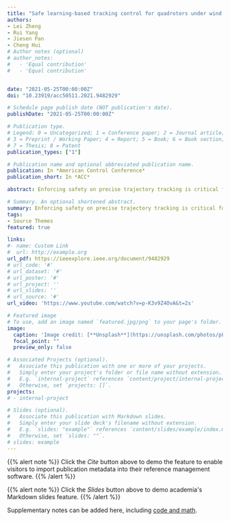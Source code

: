```yaml
---
title: "Safe learning-based tracking control for quadrotors under wind disturbances"
authors:
- Lei Zheng
- Rui Yang
- Jiesen Pan
- Cheng Hui
# Author notes (optional)
# author_notes:
#   - 'Equal contribution'
#   - 'Equal contribution'


date: "2021-05-25T00:00:00Z"
doi: "10.23919/acc50511.2021.9482929"

# Schedule page publish date (NOT publication's date).
publishDate: "2021-05-25T00:00:00Z"

# Publication type.
# Legend: 0 = Uncategorized; 1 = Conference paper; 2 = Journal article;
# 3 = Preprint / Working Paper; 4 = Report; 5 = Book; 6 = Book section;
# 7 = Thesis; 8 = Patent
publication_types: ["1"]

# Publication name and optional abbreviated publication name.
publication: In *American Control Conference*
publication_short: In *ACC*

abstract: Enforcing safety on precise trajectory tracking is critical for aerial robotics subject to wind disturbances. In this paper, we present a learning-based safety-preserving cascaded quadratic programming control (SPQC) for safe trajectory tracking under wind disturbances. The SPQC controller consists of a position-level controller and an attitude-level controller. Gaussian Processes (GPs) are utilized to estimate the uncertainties caused by wind disturbances, and then a nominal Lyapunov-based cascaded quadratic program (QP) controller is designed to track the reference trajectory. To avoid unexpected obstacles when tracking, safety constraints represented by control barrier functions (CBFs) are enforced on each nominal QP controller in a way of minimal modification. The performance of the proposed SPQC controller is illustrated through numerical validations of (a) trajectory tracking under different wind disturbances, and (b) trajectory tracking in a cluttered environment with a dense time-varying obstacle field under wind disturbances.

# Summary. An optional shortened abstract.
summary: Enforcing safety on precise trajectory tracking is critical for aerial robotics subject to wind disturbances. In this paper, we present a learning-based safety-preserving cascaded quadratic programming control for safe trajectory tracking under wind disturbances. 
tags:
- Source Themes
featured: true

links:
#- name: Custom Link
#  url: http://example.org
url_pdf: https://ieeexplore.ieee.org/document/9482929
# url_code: '#'
# url_dataset: '#'
# url_poster: '#'
# url_project: ''
# url_slides: ''
# url_source: '#'
url_video: 'https://www.youtube.com/watch?v=p-K3v9Z4OvA&t=2s'

# Featured image
# To use, add an image named `featured.jpg/png` to your page's folder. 
image:
  caption: 'Image credit: [**Unsplash**](https://unsplash.com/photos/pLCdAaMFLTE)'
  focal_point: ""
  preview_only: false

# Associated Projects (optional).
#   Associate this publication with one or more of your projects.
#   Simply enter your project's folder or file name without extension.
#   E.g. `internal-project` references `content/project/internal-project/index.md`.
#   Otherwise, set `projects: []`.
projects:
# - internal-project

# Slides (optional).
#   Associate this publication with Markdown slides.
#   Simply enter your slide deck's filename without extension.
#   E.g. `slides: "example"` references `content/slides/example/index.md`.
#   Otherwise, set `slides: ""`.
# slides: example
---
```


{{% alert note %}}
Click the *Cite* button above to demo the feature to enable visitors to import publication metadata into their reference management software.
{{% /alert %}}

{{% alert note %}}
Click the *Slides* button above to demo academia's Markdown slides feature.
{{% /alert %}}

Supplementary notes can be added here, including [code and math](https://sourcethemes.com/academic/docs/writing-markdown-latex/).

